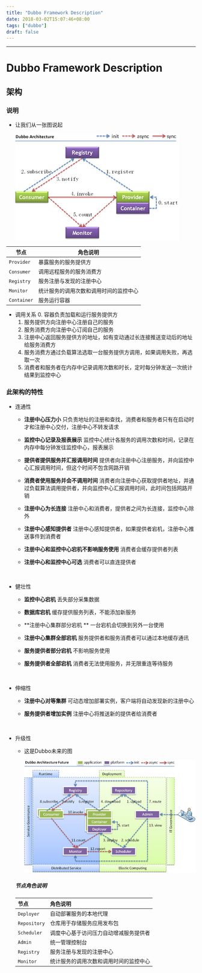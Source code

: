 ```yaml
---
title: "Dubbo Framework Description"
date: 2018-03-02T15:07:46+08:00
tags: ["dubbo"]
draft: false
---
```


------

# Dubbo Framework Description

## 架构

### 说明

* 让我们从一张图说起

  ![](.\image\Architecture.png)

| 节点        | 角色说明                               |
| ----------- | -------------------------------------- |
| `Provider`  | 暴露服务的服务提供方                   |
| `Consumer`  | 调用远程服务的服务消费方               |
| `Registry`  | 服务注册与发现的注册中心               |
| `Monitor`   | 统计服务的调用次数和调用时间的监控中心 |
| `Container` | 服务运行容器                           |

* 调用关系
  0. 容器负责加载和运行服务提供方
  1. 服务提供方向注册中心注册自己的服务
  2. 服务消费方向注册中心订阅自己的服务
  3. 注册中心返回服务提供方的地址，如有变动通过长连接推送变动后的地址给服务消费方
  4. 服务消费方通过负载算法选取一台服务提供方调用，如果调用失败，再选取一次
  5. 消费者和服务者在内存中记录调用次数和时长，定时每分钟发送一次统计结果到监控中心


### 此架构的特性

* 连通性

  * **注册中心压力小** 只负责地址的注册和查找，消费者和服务者只有在启动时才和注册中心交付，注册中心不转发请求

  * **监控中心记录及报表展示** 监控中心统计各服务的调用次数和时间，记录在内存中每分钟发往监控中心，报表展示

  * **提供者提供服务并汇报调用时间** 提供者向注册中心注册服务，并向监控中心汇报调用时间，但这个时间不包含网路开销

  * **消费者使用服务并会不调用时间** 消费者向注册中心获取提供者地址，并通过负载算法调用提供者，并向监控中心汇报调用时间，此时间包括网路开销

  * **注册中心为长连接** 注册中心和消费者，提供者之间为长连接，监控中心除外

  * **注册中心感知提供者** 注册中心感知提供者，如果提供者宕机，注册中心推送事件到消费者

  * **注册中心和监控中心宕机不影响服务使用** 消费者会缓存提供者列表

  * **注册中心和监控中心可选** 消费者可以直连提供者

    ​

* 健壮性

  * **监控中心宕机** 丢失部分采集数据

  * **数据库宕机** 缓存提供服务列表，不能添加新服务

  * **注册中心集群部分宕机 ** 一台宕机会切换到另外一台使用

  * **注册中心集群全部宕机**  服务提供者和服务消费者可以通过本地缓存通讯

  * **服务提供者部分宕机** 不影响服务使用

  * **服务提供者全部宕机** 消费者无法使用服务，并无限重连等待服务

    ​

* 伸缩性

  * **注册中心对等集群**  可动态增加部署实例，客户端将自动发现新的注册中心

  * **服务提供者增加实例** 注册中心将推送新的提供者给消费者

    ​

* 升级性

  * 这是Dubbo未来的图

    ![](.\image\dubbo_future.png)

  ##### 节点角色说明

  | 节点         | 角色说明                               |
  | ------------ | -------------------------------------- |
  | `Deployer`   | 自动部署服务的本地代理                 |
  | `Repository` | 仓库用于存储服务应用发布包             |
  | `Scheduler`  | 调度中心基于访问压力自动增减服务提供者 |
  | `Admin`      | 统一管理控制台                         |
  | `Registry`   | 服务注册与发现的注册中心               |
  | `Monitor`    | 统计服务的调用次数和调用时间的监控中心 |

